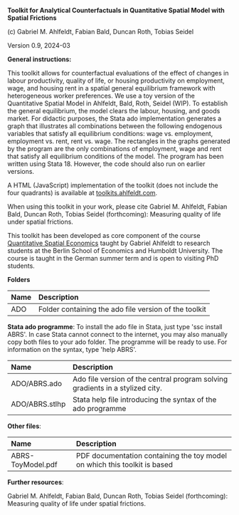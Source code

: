 **Toolkit for Analytical Counterfactuals in Quantitative Spatial Model with Spatial Frictions**

(c) Gabriel M. Ahlfeldt, Fabian Bald, Duncan Roth, Tobias Seidel

Version 0.9, 2024-03

**General instructions:**

This toolkit allows for counterfactual evaluations of the effect of changes in labour productivity, quality of life, or housing productivity on employment, wage, and housing rent in a spatial general equilibrium framework with heterogeneous worker preferences. We use a toy version of the Quantitative Spatial Model in Ahlfeldt, Bald, Roth, Seidel (WIP). To establish the general equilibrium, the model clears the labour, housing, and goods market. For didactic purposes, the Stata ado implementation generates a graph that illustrates all combinations between the following endogenous variables that satisfy all equilibrium conditions: wage vs. employment, employment vs. rent, rent vs. wage. The rectangles in the graphs generated by the program are the only combinations of employment, wage and rent that satisfy all equilibrium conditions of the model.  The program has been written using Stata 18. However, the code should also run on earlier versions. 

A HTML (JavaScript) implementation of the toolkit (does not include the four quadrants) is available at [toolkits.ahlfeldt.com](http://toolkits.ahlfeldt.com).

When using this toolkit in your work, please cite Gabriel M. Ahlfeldt, Fabian Bald, Duncan Roth, Tobias Seidel (forthcoming): Measuring quality of life under spatial frictions.

This toolkit has been developed as core component of the course [Quantitative Spatial Economics](https://sites.google.com/view/bqse/bqse-teaching) taught by Gabriel Ahlfeldt to research students at the Berlin School of Economics and Humboldt University. The course is taught in the German summer term and is open to visiting PhD students.

**Folders**

Name | Description |
|:---------------------------------------------|:-------------------------------------------------------------------------|
| ADO | Folder containing the ado file version of the toolkit |

**Stata ado programme**: To install the ado file in Stata, just type 'ssc install ABRS'. In case Stata cannot connect to the internet, you may also manually copy both files to your ado folder. The programme will be ready to use. For information on the syntax, type 'help ABRS'.

Name  | Description |
|:---------------------------------------------|:-------------------------------------------------------------------------|
| ADO/ABRS.ado | Ado file version of the central program solving gradients in a stylized city. |
| ADO/ABRS.stlhp | Stata help file introducing the syntax of the ado programme  |

**Other files**:

| Name | Description |
|:---------------------------------------------|:-------------------------------------------------------------------------|
| ABRS-ToyModel.pdf | PDF documentation containing the toy model on which this toolkit is based |

**Further resources**: 

Gabriel M. Ahlfeldt, Fabian Bald, Duncan Roth, Tobias Seidel (forthcoming): Measuring quality of life under spatial frictions.
